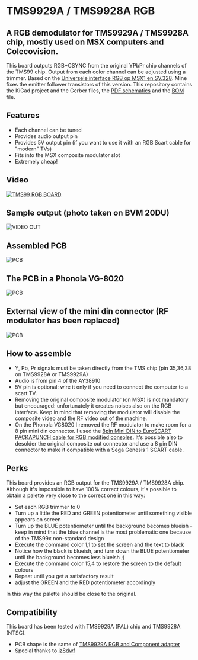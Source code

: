 # TMS9929A / TMS9928A RGB
## A RGB demodulator for TMS9929A / TMS9928A chip, mostly used on MSX computers and Colecovision. 

This board outputs RGB+CSYNC from the original YPbPr chip channels of the TMS99 chip. 
Output from each color channel can be adjusted using a trimmer. 
Based on the [Universele interface RGB op MSX1 en SV.328](http://www.msxarchive.nl/pub/msx/mirrors/hanso/hwdoityourself/rgbmsx1.pdf). Mine fixes the emitter follower transistors of this version.
This repository contains the KiCad project and the Gerber files, the [PDF schematics](https://github.com/elder0010/msx_rgb/blob/main/TMS9929_RGB_Adapter.pdf) and the [BOM](https://github.com/elder0010/msx_rgb/blob/main/TMS9929_RGB_Adapter.csv) file.

## Features
- Each channel can be tuned
- Provides audio output pin
- Provides 5V output pin (if you want to use it with an RGB Scart cable for "modern" TVs)
- Fits into the MSX composite modulator slot
- Extremely cheap!

## Video
[![TMS99 RGB BOARD](https://img.youtube.com/vi/eCPy9jgGLzQ/0.jpg)](https://www.youtube.com/watch?v=eCPy9jgGLzQ)

## Sample output (photo taken on BVM 20DU)
![VIDEO OUT](https://raw.githubusercontent.com/elder0010/msx_rgb/main/images/msx.jpg)

## Assembled PCB
![PCB](https://github.com/elder0010/msx_rgb/blob/main/images/1.jpg)

## The PCB in a Phonola VG-8020
![PCB](https://github.com/elder0010/msx_rgb/blob/main/images/2.jpg)

## External view of the mini din connector (RF modulator has been replaced)
![PCB](https://github.com/elder0010/msx_rgb/blob/main/images/3.jpg)

## How to assemble
- Y, Pb, Pr signals must be taken directly from the TMS chip (pin 35,36,38 on TMS9928A or TMS9929A)
- Audio is from pin 4 of the AY38910
- 5V pin is optional: wire it only if you need to connect the computer to a scart TV.
- Removing the original composite modulator (on MSX) is not mandatory but encouraged: unfortunately it creates noises also on the RGB interface. Keep in mind that removing the modulator will disable the composite video and the RF video out of the machine.
- On the Phonola VG8020 I removed the RF modulator to make room for a 8 pin mini din connector. I used the [8pin Mini DIN to EuroSCART PACKAPUNCH cable for RGB modified consoles](https://www.retrogamingcables.co.uk/atari/8PIN-MINI-DIN-TO-RGB-EUROSCART-TIM-WORTHINGTON-NES-RGB-ATARI-2600-HAS-SUPERGUN-Sega-Game-Gear-Philips-CDi-Colecovision-Intellivision-Panasonic-3DO). It's possible also to desolder the original composite out connector and use a 8 pin DIN connector to make it compatible with a Sega Genesis 1 SCART cable.

## Perks
This board provides an RGB output for the TMS9929A / TMS9928A chip.
Although it's impossible to have 100% correct colours, it's possible to obtain a palette very close to the correct one in this way:
- Set each RGB trimmer to 0
- Turn up a little the RED and GREEN potentiometer until something visible appears on screen
- Turn up the BLUE potentiometer until the background becomes blueish - keep in mind that the blue channel is the most problematic one because of the TMS99x non-standard design
- Execute the command color 1,1 to set the screen and the text to black
- Notice how the black is blueish, and turn down the BLUE potentiometer until the background becomes less blueish ;)
- Execute the command color 15,4 to restore the screen to the default colours
- Repeat until you get a satisfactory result
- adjust the GREEN and the RED potentiometer accordingly 

In this way the palette should be close to the original.

## Compatibility
This board has been tested with TMS9929A (PAL) chip and TMS9928A (NTSC).

- PCB shape is the same of [TMS9929A RGB and Component adapter](https://hackaday.io/project/13056-tms9929a-rgb-and-component-adapter)
- Special thanks to [iz8dwf](https://www.youtube.com/iz8dwf)
